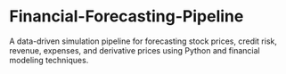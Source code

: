 # Financial-Forecasting-Pipeline
A data-driven simulation pipeline for forecasting stock prices, credit risk, revenue, expenses, and derivative prices using Python and financial modeling techniques.
